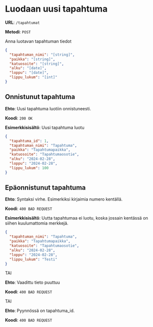 # Luodaan uusi tapahtuma

**URL**: `/tapahtumat`

**Metodi**: `POST`

<!--  __Autentikaatio__: EI  -->

<!--  __Lupia vaadittu__: Ei mitään  -->

Anna luotavan tapahtuman tiedot

```json
{
  "tapahtuman_nimi": "[string]",
  "paikka": "[string]",
  "katuosoite": "[string]",
  "alku": "[date]",
  "loppu": "[date]",
  "lippu_lukum": "[int]"
}
```

## Onnistunut tapahtuma

**Ehto**: Uusi tapahtuma luotiin onnistuneesti.

**Koodi**: `200 OK`

**Esimerkkisisältö**: Uusi tapahtuma luotu

```json
{
  "tapahtuma_id": 1,
  "tapahtuman_nimi": "Tapahtuma",
  "paikka": "Tapahtumapaikka",
  "katuosoite": "Tapahtumaosotie",
  "alku": "2024-02-28",
  "loppu": "2024-02-28",
  "lippu_lukum": 100
}
```

## Epäonnistunut tapahtuma

**Ehto**: Syntaksi virhe. Esimerkiksi kirjaimia numero kentällä.

**Koodi**: `400 BAD REQUEST`

**Esimerkkisisältö**: Uutta tapahtumaa ei luotu, koska jossain kentässä on siihen kuulumattomia merkkejä.

```json
{
  "tapahtuman_nimi": "Tapahtuma",
  "paikka": "Tapahtumapaikka",
  "katuosoite": "Tapahtumaosotie",
  "alku": "2024-02-28",
  "loppu": "2024-02-28",
  "lippu_lukum": "Testi"
}
```

TAI

**Ehto**: Vaadittu tieto puuttuu

**Koodi**: `400 BAD REQUEST`

TAI

**Ehto**: Pyynnössä on tapahtuma_id.

**Koodi**: `400 BAD REQUEST`